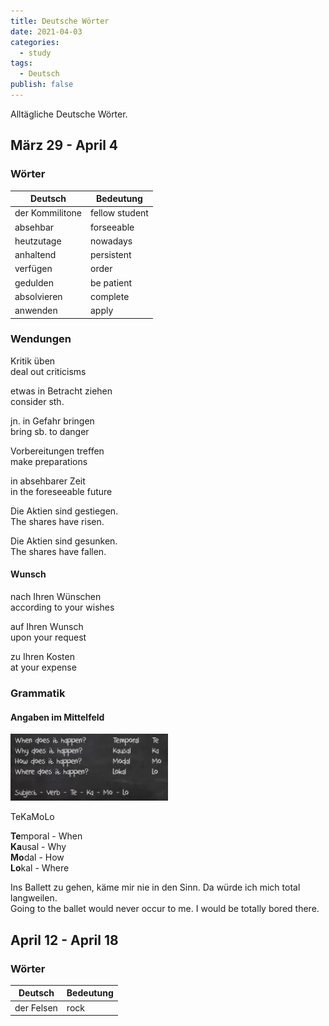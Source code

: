 ```yaml
---
title: Deutsche Wörter
date: 2021-04-03
categories:
  - study
tags:
  - Deutsch
publish: false
---
```


Alltägliche Deutsche Wörter.

<!-- more -->

## März 29 - April 4

### Wörter

| Deutsch         | Bedeutung      |
| --------------- | -------------- |
| der Kommilitone | fellow student |
| absehbar        | forseeable     |
| heutzutage      | nowadays       |
| anhaltend       | persistent     |
| verfügen        | order          |
| gedulden        | be patient     |
| absolvieren     | complete       |
| anwenden        | apply          |

### Wendungen

Kritik üben  
deal out criticisms

etwas in Betracht ziehen  
consider sth.

jn. in Gefahr bringen  
bring sb. to danger

Vorbereitungen treffen  
make preparations

in absehbarer Zeit  
in the foreseeable future

Die Aktien sind gestiegen.  
The shares have risen.

Die Aktien sind gesunken.  
The shares have fallen.

#### Wunsch

nach Ihren Wünschen  
according to your wishes

auf Ihren Wunsch  
upon your request

zu Ihren Kosten  
at your expense

### Grammatik

#### Angaben im Mittelfeld

<img src="/Deutsch/TeKaMoLo.png" alt="TeKaMoLo" width=50% class="medium-zoom">

TeKaMoLo

**Te**mporal - When  
**Ka**usal - Why  
**Mo**dal - How  
**Lo**kal - Where

Ins Ballett zu gehen, käme mir nie in den Sinn. Da würde ich mich total langweilen.  
Going to the ballet would never occur to me. I would be totally bored there.

## April 12 - April 18

### Wörter

| Deutsch    | Bedeutung |
| ---------- | --------- |
| der Felsen | rock      |
